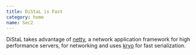 ```yaml
---
title: DiStaL is Fast
category: home
name: Sec2
---
```


DiStaL takes advantage of [netty](http://netty.io), a network application framework 
for high performance servers, for networking and uses [kryo](https://code.google.com/p/kryo/)
for fast serialization.

